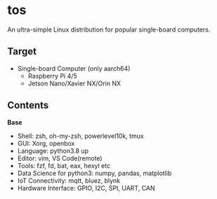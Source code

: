 # tos
An ultra-simple Linux distribution for popular single-board computers. 
 
## Target
- Single-board Computer (only aarch64)
  - Raspberry Pi 4/5
  - Jetson Nano/Xavier NX/Orin NX

## Contents
**Base**
- Shell: zsh, oh-my-zsh, powerlevel10k, tmux
- GUI: Xorg, openbox
- Language: python3.8 up
- Editor: vim, VS Code(remote)
- Tools: fzf, fd, bat, eax, hexyl etc
- Data Science for python3: numpy, pandas, matplotlib
- IoT Connectivity: mqtt, bluez, blynk
- Hardware Interface: GPIO, I2C, SPI, UART, CAN
